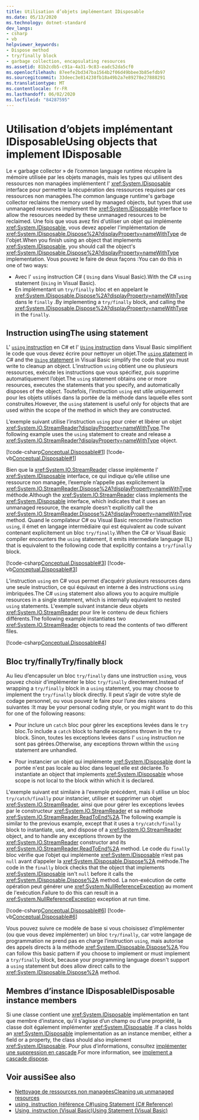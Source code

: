 ```yaml
---
title: Utilisation d’objets implémentant IDisposable
ms.date: 05/13/2020
ms.technology: dotnet-standard
dev_langs:
- csharp
- vb
helpviewer_keywords:
- Dispose method
- try/finally block
- garbage collection, encapsulating resources
ms.assetid: 81b2cdb5-c91a-4a31-9c83-eadc52da5cf0
ms.openlocfilehash: 87eefe2bd347ba1564b2f06d49bbee3b85efdb97
ms.sourcegitcommit: 33deec3e814238fb18a49b2a7e89278e27888291
ms.translationtype: MT
ms.contentlocale: fr-FR
ms.lasthandoff: 06/02/2020
ms.locfileid: "84287595"
---
```

# <a name="using-objects-that-implement-idisposable"></a><span data-ttu-id="c3419-102">Utilisation d’objets implémentant IDisposable</span><span class="sxs-lookup"><span data-stu-id="c3419-102">Using objects that implement IDisposable</span></span>

<span data-ttu-id="c3419-103">Le « garbage collector » de l’common language runtime récupère la mémoire utilisée par les objets managés, mais les types qui utilisent des ressources non managées implémentent l' <xref:System.IDisposable> interface pour permettre la récupération des ressources requises par ces ressources non managées.</span><span class="sxs-lookup"><span data-stu-id="c3419-103">The common language runtime's garbage collector reclaims the memory used by managed objects, but types that use unmanaged resources implement the <xref:System.IDisposable> interface to allow the resources needed by these unmanaged resources to be reclaimed.</span></span> <span data-ttu-id="c3419-104">Une fois que vous avez fini d'utiliser un objet qui implémente <xref:System.IDisposable>, vous devez appeler l'implémentation de <xref:System.IDisposable.Dispose%2A?displayProperty=nameWithType> de l'objet.</span><span class="sxs-lookup"><span data-stu-id="c3419-104">When you finish using an object that implements <xref:System.IDisposable>, you should call the object's <xref:System.IDisposable.Dispose%2A?displayProperty=nameWithType> implementation.</span></span> <span data-ttu-id="c3419-105">Vous pouvez le faire de deux façons :</span><span class="sxs-lookup"><span data-stu-id="c3419-105">You can do this in one of two ways:</span></span>

- <span data-ttu-id="c3419-106">Avec l' `using` instruction C# ( `Using` dans Visual Basic).</span><span class="sxs-lookup"><span data-stu-id="c3419-106">With the C# `using` statement (`Using` in Visual Basic).</span></span>
- <span data-ttu-id="c3419-107">En implémentant un `try/finally` bloc et en appelant le <xref:System.IDisposable.Dispose%2A?displayProperty=nameWithType> dans le `finally` .</span><span class="sxs-lookup"><span data-stu-id="c3419-107">By implementing a `try/finally` block, and calling the <xref:System.IDisposable.Dispose%2A?displayProperty=nameWithType> in the `finally`.</span></span>

## <a name="the-using-statement"></a><span data-ttu-id="c3419-108">Instruction using</span><span class="sxs-lookup"><span data-stu-id="c3419-108">The using statement</span></span>

<span data-ttu-id="c3419-109">L' [ `using` instruction](../../csharp/language-reference/keywords/using-statement.md) en C# et l' [ `Using` instruction](../../visual-basic/language-reference/statements/using-statement.md) dans Visual Basic simplifient le code que vous devez écrire pour nettoyer un objet.</span><span class="sxs-lookup"><span data-stu-id="c3419-109">The [`using` statement](../../csharp/language-reference/keywords/using-statement.md) in C# and the [`Using` statement](../../visual-basic/language-reference/statements/using-statement.md) in Visual Basic simplify the code that you must write to cleanup an object.</span></span> <span data-ttu-id="c3419-110">L’instruction `using` obtient une ou plusieurs ressources, exécute les instructions que vous spécifiez, puis supprime automatiquement l’objet.</span><span class="sxs-lookup"><span data-stu-id="c3419-110">The `using` statement obtains one or more resources, executes the statements that you specify, and automatically disposes of the object.</span></span> <span data-ttu-id="c3419-111">Toutefois, l’instruction `using` est utile uniquement pour les objets utilisés dans la portée de la méthode dans laquelle elles sont construites.</span><span class="sxs-lookup"><span data-stu-id="c3419-111">However, the `using` statement is useful only for objects that are used within the scope of the method in which they are constructed.</span></span>

<span data-ttu-id="c3419-112">L’exemple suivant utilise l’instruction `using` pour créer et libérer un objet <xref:System.IO.StreamReader?displayProperty=nameWithType>.</span><span class="sxs-lookup"><span data-stu-id="c3419-112">The following example uses the `using` statement to create and release a <xref:System.IO.StreamReader?displayProperty=nameWithType> object.</span></span>

[!code-csharp[Conceptual.Disposable#1](../../../samples/snippets/csharp/VS_Snippets_CLR/conceptual.disposable/cs/using1.cs#1)]
[!code-vb[Conceptual.Disposable#1](../../../samples/snippets/visualbasic/VS_Snippets_CLR/conceptual.disposable/vb/using1.vb#1)]

<span data-ttu-id="c3419-113">Bien que la <xref:System.IO.StreamReader> classe implémente l' <xref:System.IDisposable> interface, ce qui indique qu’elle utilise une ressource non managée, l’exemple n’appelle pas explicitement la <xref:System.IO.StreamReader.Dispose%2A?displayProperty=nameWithType> méthode.</span><span class="sxs-lookup"><span data-stu-id="c3419-113">Although the <xref:System.IO.StreamReader> class implements the <xref:System.IDisposable> interface, which indicates that it uses an unmanaged resource, the example doesn't explicitly call the <xref:System.IO.StreamReader.Dispose%2A?displayProperty=nameWithType> method.</span></span> <span data-ttu-id="c3419-114">Quand le compilateur C# ou Visual Basic rencontre l’instruction `using`, il émet en langage intermédiaire qui est équivalent au code suivant contenant explicitement un bloc `try/finally`.</span><span class="sxs-lookup"><span data-stu-id="c3419-114">When the C# or Visual Basic compiler encounters the `using` statement, it emits intermediate language (IL) that is equivalent to the following code that explicitly contains a `try/finally` block.</span></span>

[!code-csharp[Conceptual.Disposable#3](../../../samples/snippets/csharp/VS_Snippets_CLR/conceptual.disposable/cs/using3.cs#3)]
[!code-vb[Conceptual.Disposable#3](../../../samples/snippets/visualbasic/VS_Snippets_CLR/conceptual.disposable/vb/using3.vb#3)]

<span data-ttu-id="c3419-115">L’instruction `using` en C# vous permet d’acquérir plusieurs ressources dans une seule instruction, ce qui équivaut en interne à des instructions `using` imbriquées.</span><span class="sxs-lookup"><span data-stu-id="c3419-115">The C# `using` statement also allows you to acquire multiple resources in a single statement, which is internally equivalent to nested `using` statements.</span></span> <span data-ttu-id="c3419-116">L'exemple suivant instancie deux objets <xref:System.IO.StreamReader> pour lire le contenu de deux fichiers différents.</span><span class="sxs-lookup"><span data-stu-id="c3419-116">The following example instantiates two <xref:System.IO.StreamReader> objects to read the contents of two different files.</span></span>

[!code-csharp[Conceptual.Disposable#4](../../../samples/snippets/csharp/VS_Snippets_CLR/conceptual.disposable/cs/using4.cs#4)]

## <a name="tryfinally-block"></a><span data-ttu-id="c3419-117">Bloc try/finally</span><span class="sxs-lookup"><span data-stu-id="c3419-117">Try/finally block</span></span>

<span data-ttu-id="c3419-118">Au lieu d’encapsuler un bloc `try/finally` dans une instruction `using`, vous pouvez choisir d’implémenter le bloc `try/finally` directement.</span><span class="sxs-lookup"><span data-stu-id="c3419-118">Instead of wrapping a `try/finally` block in a `using` statement, you may choose to implement the `try/finally` block directly.</span></span> <span data-ttu-id="c3419-119">Il peut s’agir de votre style de codage personnel, ou vous pouvez le faire pour l’une des raisons suivantes :</span><span class="sxs-lookup"><span data-stu-id="c3419-119">It may be your personal coding style, or you might want to do this for one of the following reasons:</span></span>

- <span data-ttu-id="c3419-120">Pour inclure un `catch` bloc pour gérer les exceptions levées dans le `try` bloc.</span><span class="sxs-lookup"><span data-stu-id="c3419-120">To include a `catch` block to handle exceptions thrown in the `try` block.</span></span> <span data-ttu-id="c3419-121">Sinon, toutes les exceptions levées dans l' `using` instruction ne sont pas gérées.</span><span class="sxs-lookup"><span data-stu-id="c3419-121">Otherwise, any exceptions thrown within the `using` statement are unhandled.</span></span>

- <span data-ttu-id="c3419-122">Pour instancier un objet qui implémente <xref:System.IDisposable> dont la portée n'est pas locale au bloc dans lequel elle est déclarée.</span><span class="sxs-lookup"><span data-stu-id="c3419-122">To instantiate an object that implements <xref:System.IDisposable> whose scope is not local to the block within which it is declared.</span></span>

<span data-ttu-id="c3419-123">L'exemple suivant est similaire à l'exemple précédent, mais il utilise un bloc `try/catch/finally` pour instancier, utiliser et supprimer un objet <xref:System.IO.StreamReader>, ainsi que pour gérer les exceptions levées par le constructeur <xref:System.IO.StreamReader> et sa méthode <xref:System.IO.StreamReader.ReadToEnd%2A>.</span><span class="sxs-lookup"><span data-stu-id="c3419-123">The following example is similar to the previous example, except that it uses a `try/catch/finally` block to instantiate, use, and dispose of a <xref:System.IO.StreamReader> object, and to handle any exceptions thrown by the <xref:System.IO.StreamReader> constructor and its <xref:System.IO.StreamReader.ReadToEnd%2A> method.</span></span> <span data-ttu-id="c3419-124">Le code du `finally` bloc vérifie que l’objet qui implémente <xref:System.IDisposable> n’est pas `null` avant d’appeler la <xref:System.IDisposable.Dispose%2A> méthode.</span><span class="sxs-lookup"><span data-stu-id="c3419-124">The code in the `finally` block checks that the object that implements <xref:System.IDisposable> isn't `null` before it calls the <xref:System.IDisposable.Dispose%2A> method.</span></span> <span data-ttu-id="c3419-125">La non-exécution de cette opération peut générer une <xref:System.NullReferenceException> au moment de l'exécution.</span><span class="sxs-lookup"><span data-stu-id="c3419-125">Failure to do this can result in a <xref:System.NullReferenceException> exception at run time.</span></span>

[!code-csharp[Conceptual.Disposable#6](../../../samples/snippets/csharp/VS_Snippets_CLR/conceptual.disposable/cs/using5.cs#6)]
[!code-vb[Conceptual.Disposable#6](../../../samples/snippets/visualbasic/VS_Snippets_CLR/conceptual.disposable/vb/using5.vb#6)]

<span data-ttu-id="c3419-126">Vous pouvez suivre ce modèle de base si vous choisissez d’implémenter (ou que vous devez implémenter) un bloc `try/finally`, car votre langage de programmation ne prend pas en charge l’instruction `using`, mais autorise des appels directs à la méthode <xref:System.IDisposable.Dispose%2A>.</span><span class="sxs-lookup"><span data-stu-id="c3419-126">You can follow this basic pattern if you choose to implement or must implement a `try/finally` block, because your programming language doesn't support a `using` statement but does allow direct calls to the <xref:System.IDisposable.Dispose%2A> method.</span></span>

## <a name="idisposable-instance-members"></a><span data-ttu-id="c3419-127">Membres d’instance IDisposable</span><span class="sxs-lookup"><span data-stu-id="c3419-127">IDisposable instance members</span></span>

<span data-ttu-id="c3419-128">Si une classe contient une <xref:System.IDisposable> implémentation en tant que membre d’instance, qu’il s’agisse d’un champ ou d’une propriété, la classe doit également implémenter <xref:System.IDisposable> .</span><span class="sxs-lookup"><span data-stu-id="c3419-128">If a class holds an <xref:System.IDisposable> implementation as an instance member, either a field or a property, the class should also implement <xref:System.IDisposable>.</span></span> <span data-ttu-id="c3419-129">Pour plus d’informations, consultez [implémenter une suppression en cascade](implementing-dispose.md#cascade-dispose-calls).</span><span class="sxs-lookup"><span data-stu-id="c3419-129">For more information, see [implement a cascade dispose](implementing-dispose.md#cascade-dispose-calls).</span></span>

## <a name="see-also"></a><span data-ttu-id="c3419-130">Voir aussi</span><span class="sxs-lookup"><span data-stu-id="c3419-130">See also</span></span>

- [<span data-ttu-id="c3419-131">Nettoyage de ressources non managées</span><span class="sxs-lookup"><span data-stu-id="c3419-131">Cleaning up unmanaged resources</span></span>](unmanaged.md)
- [<span data-ttu-id="c3419-132">using, instruction (référence C#)</span><span class="sxs-lookup"><span data-stu-id="c3419-132">using Statement (C# Reference)</span></span>](../../csharp/language-reference/keywords/using-statement.md)
- [<span data-ttu-id="c3419-133">Using, instruction (Visual Basic)</span><span class="sxs-lookup"><span data-stu-id="c3419-133">Using Statement (Visual Basic)</span></span>](../../visual-basic/language-reference/statements/using-statement.md)
